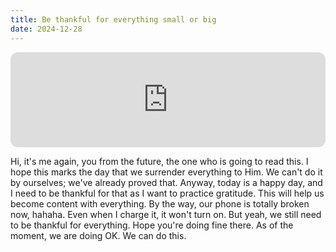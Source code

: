 ```yaml
---
title: Be thankful for everything small or big
date: 2024-12-28
---
```

<iframe style="border-radius:12px" src="https://open.spotify.com/embed/track/53XAWMb0VaJhfWo7FDXSuq?utm_source=generator" width="100%" height="152" frameBorder="0" allowfullscreen="" allow="autoplay; clipboard-write; encrypted-media; fullscreen; picture-in-picture" loading="lazy"></iframe>

Hi, it's me again, you from the future, the one who is going to read this. I hope this marks the day that we surrender everything to Him. We can't do it by ourselves; we've already proved that. Anyway, today is a happy day, and I need to be thankful for that as I want to practice gratitude. This will help us become content with everything. By the way, our phone is totally broken now, hahaha. Even when I charge it, it won't turn on. But yeah, we still need to be thankful for everything. Hope you're doing fine there. As of the moment, we are doing OK. We can do this.